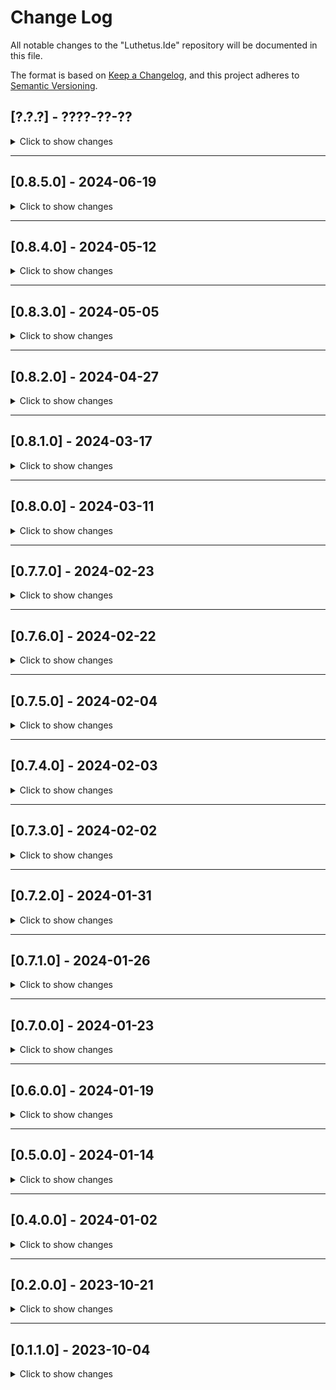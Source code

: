 # Change Log

All notable changes to the "Luthetus.Ide" repository will be documented in this file.

The format is based on [Keep a Changelog](https://keepachangelog.com/en/1.0.0/),
and this project adheres to [Semantic Versioning](https://semver.org/spec/v2.0.0.html).

## [?.?.?] - ????-??-??
<details>
  <summary>Click to show changes</summary>

	### FIX
	- Update /Docs/Ide/changelog.md
</details>

---

## [0.8.5.0] - 2024-06-19
<details>
  <summary>Click to show changes</summary>

	### FIX
	- Added Lexer support for C# char type.
	- Added Lexer support for C# escape characters (both string and char types).
	- Breadth first C# parser (used to be depth first).
	  This lets the parser see same scope definitions that occur
	  below in the text, relative to where its being
	  referenced from.
	- Re-written undo/redo. In short, only changes are tracked
	  now. Whereas previously a copy of the entire file was being stored.
	- Various text editor optimizations.
	  One of which is not to re-calculate the virtualization
	  result if the user's action did not cause an edit.
	  In otherwords, any movement keys for the cursor
	  won't re-calculate the virtualization result.
	- Enqueueing a background task is a "synchronous" method, (it used to be async).
</details>

---

## [0.8.4.0] - 2024-05-12
<details>
  <summary>Click to show changes</summary>

	### FIX
	- Optimization: scrolling can be done to a C# model with IEditContext. This is a massive optimization,
	  instead of every change to the text editor scrollbar invoking JavaScript interop to set
	  the scrollbar, the IEditContext will gather many events that ask to modify the scrollbar,
	  and batch them into a single JavaScript interop call to set the scrollbar.
	- Change: Re-write ThrottleAsync.cs
	- Change: A lot of synchronous UI code was re-written to be async. The goal is that all UI code should be async from top to bottom (generally speaking).
	- Fix: MostCharactersOnASingleLineTuple
	- Fix: .NET Solution text editor syntax highlighting (right click the .NET Solution in the treeview and pick the menu option to open it in the text editor)
</details>

---

## [0.8.3.0] - 2024-05-05
<details>
  <summary>Click to show changes</summary>

	### FIX
	- Fix Linux solution explorer paths. (issue was relating to '\' vs '/' directory separator).
	- Fix Linux copy and paste.
	- Fix get local storage.
	- Fix unit test output. (still isn't perfect)
	- Fix insertion of text when text-editor-cursor has a selection
	- Fix text editor mouse wheel scrolling
	- Fix text editor bring cursor into view.
	- Batch terminal output. (this is a massive performance improvement,
	  instead of writing line by line, if many lines of output need to be written,
	  they all are written in one operation.)
	- Parse the output of the terminal on a 'by-command-basis'.
	  One can run 'dotnet run' with a .net cli output parser,
	  then run 'git status' with a git cli output parser, as an example.
	- Git integration progress. For example, a button that runs "git status",
	  parses the terminal output, and creates a tree view of all the changed files.
	  The git integration is still in progress though. (more usage of the '.git'
	  folder instead of just parsing the terminal so much is likely a path to take).
</details>

---

## [0.8.2.0] - 2024-04-27
<details>
  <summary>Click to show changes</summary>

	### FIX
	- Integrated Terminal.
	- Moving github publish action to this repo itself (old website is located in the repo: Luthetus/Luthetus.Website).
</details>

---

## [0.8.1.0] - 2024-03-17
<details>
  <summary>Click to show changes</summary>

	### FIX
	- TextEditorDynamicViewModelAdapter.cs: Drag a text editor tab to dock it on a panel, or out into a dialog, and vice versa.
	- IDynamicViewModel.cs: Interface to implement drag, drop, or dock for a UI element.
</details>

---

## [0.8.0.0] - 2024-03-11
<details>
  <summary>Click to show changes</summary>

	### FIX
	- TextEditorModelModifier.Partition.cs: Text Editor content is partitioned in 4096 character chunks.
	- DirtyResourceUriInteractiveIconDisplay.razor.cs: Text Editor models which are unsaved now appear in bottom right.
	- PolymorphicTabDisplay.razor.cs (2024-03-15: renamed to TabDisplay.razor.cs and moved) PolymorphicUi has been started.
	  One can see it in action by dragging a text editor tab off of the editor, and then letting go. This will turn that tab into a dialog.
	- ThrottleController.cs has been started. All UI events are passed through the same throttle. Furthermore, each UI event
	  can specify its own throttle delay, while maintaining the execution by order in which the UI events occurred.
	- ThrottleEventOnKeyDown.cs Text Editor event batching. By way of the previously mentioned ThrottleController,
	  consecutive UI events which are batchable with one another. Will merge into a batch event. For example, if 20 onkeydown
	  events are waiting in the throttle controller, then 1 onkeydownBatch event will occur which contains all 20 onkeydown events.
	- SolutionExplorerContextMenu.razor.cs: Solution Explorer multi-select context menu options. 
	  If one selects many files/directories, then the 'delete' context menu option will be available. This option will
	  delete all the selected files/directories.
	- WASM Performance issues: with this update it seems I introduced a UI thread blockage. Holding down any key while typing
	  in the text editor will freeze the UI as a result (more or less) until one lets go. I wanted to fix this issue before updating
	  the website, but there are so many vital changes in this update, that I want to make them known.
	- Native IDE Performance issues: I find any file with more than 10,000 characters in it is a bit laggy. I'm still able to myself, use
	  the IDE to develop the IDE, but large files aren't too great of an experience at the moment. I wrote partitioning for text editor
	  content in chunks of 4,096 characters. But, still there are many more optimizations I have planned for large files optimization.
</details>

---

## [0.7.7.0] - 2024-02-23
<details>
  <summary>Click to show changes</summary>

	### FIX
	- The diagnostics should render properly now. Prior to this, if one opened "Program.cs",
	  then opened any other file, the diagnostics from "Program.cs" may have rendered in the other file
	  that was opened after the fact.
</details>

---

## [0.7.6.0] - 2024-02-22
<details>
  <summary>Click to show changes</summary>

	### FIX
	- { Ctrl + f } (find within texteditor) will scroll the found results
	  into view as one iterates over the search results.
	- Add 'Tools' dropdown to header.
	- 'BackgroundTasks' dialog shows all the background tasks that the
	  IDE is performing, as they happen. For example, open the dialog,
	  move it so you can see the text editor, then click and drag your cursor
	  within the text editor. Each on mouse move event fires a 'BackgroundTask'
	  named "te_HandleContentOnMouseMove"
	- Progress with debugger integration 'IntegratedTerminalDisplay.razor.cs'.
	  This component came about because, after attaching to a process ID with
	  <a href="https://github.com/Samsung/netcoredbg" target="_blank">github: Samsung/netcoredbg</a>
	  I wanted to use the CLI to give commands, like a command to put a breakpoint
	  for example. But when running netcoredbg, the program immediately
	  would return, as opposed to reading user input.
	  I wrote a simple C program that prompts the user for their name.
	  When the C program then tries to read standard input, they await a
	  SemaphoreSlim, and an input HTML element gets rendered.
	  Once the input HTML element receives an 'Enter' keystroke,
	  the standard input is set as the HTML element value,
	  and the SemaphoreSlim is released by the UI thread. Then
	  the CLI program reads standard input.
</details>

---

## [0.7.5.0] - 2024-02-04
<details>
  <summary>Click to show changes</summary>

	### FIX
	- Fix Fluxor related deadlocks in Photino hosted app version of the IDE.
	  I made a PR to the Fluxor repo: <a href="https://github.com/mrpmorris/Fluxor/pull/469" target="_blank">https://github.com/mrpmorris/Fluxor/pull/469</a>
	  This seems to only happen in the Photino hosted app.
	  I hope to hear back from the creator of Fluxor, I might just be
	  doing something silly on my end to even encounter this.
</details>

---

## [0.7.4.0] - 2024-02-03
<details>
  <summary>Click to show changes</summary>

	### FIX
	- Fix the IDE freezing "randomly":
	  I wrote the <a href="https://github.com/Luthetus/Luthetus.Ide/blob/main/Luthetus.Common/Source/Lib/Luthetus.Common.RazorLib/Reactives/Models/Throttle.cs" target="_blank">Throttle.cs</a> initially as async.
	  But if the source that wants to be throttled awaits the throttle timer,
	  its just sort of nonsense, right?
	  I believe this was locking.
	  Now its a fire and forget, so the invoker doesn't have to await the
	  throttle.
</details>

---

## [0.7.3.0] - 2024-02-02
<details>
  <summary>Click to show changes</summary>

	### FIX
	- A preview text editor when using 'Code Search' ({ Ctrl + , } written out: "Control + Comma").
	- The most recently interacted with Dialog will render above any other. (this refers to two dialogs overlapping).
	- A newly opened dialog will be set as focused (this is for keyboard usage ease of use).
	- Open a find overlay within a texteditor: { Ctrl + f }
</details>

---

## [0.7.2.0] - 2024-01-31
<details>
  <summary>Click to show changes</summary>

	### FIX
	- Add usings when autocompleting a type
	- GUI editor for C# Compiler Service. (follows the text editor cursor)
	- A file cannot be deleted unless it is first given deletion rights
	- 'Ctrl + ,' progress (only searches on files are being done.
	  Clicking a resulting file will open that file in the text editor)
	- 'Ctrl + Shift + F' progress (the search query, find all button,
      and file system path to seach in are the only UI elements
      in effect currently). A list gets made at the bottom of the dialog
      wth the results, and clicking a result will open that file in the text editor.
</details>

---

## [0.7.1.0] - 2024-01-26
<details>
  <summary>Click to show changes</summary>

	### FIX
	- Import repositories from GitHub
</details>

---

## [0.7.0.0] - 2024-01-23
<details>
  <summary>Click to show changes</summary>

	### FIX
	- Added all storage types. (struct, class, interface, enum, record)
	- Added Primary constructors (for records only at the moment)
	-  Object initialization (new Type { Property = Value, })
	- Improved 'var' contextual keyword. (detecting it as a keyword or an identifier)
	- Generic Type syntax highlighting. (List&lt;int&gt; myVariable;)
	- The following syntaxes are now expressions: constructor invocation, variable references, function invocation.
	- If parser throws an exception, still draw the valid Lexer syntax highlighting. (lexer syntax highlighting does the keywords, and more syntactic related things)
	- Added access modifiers to type definition. (public, "protected internal", protected, internal, "private protected", private).
	  Usage of access modifiers is not yet implemented, only the parsing of them.
	- Added the "partial" modifier to type definition. 
	  Usage of the modifier is not yet implemented, only the parsing of it.
</details>

---

## [0.6.0.0] - 2024-01-19
<details>
  <summary>Click to show changes</summary>

	### FIX
	- Fixed 'Go To Definition' (F12 when in text editor)
	- Fixed 'Go To Matching Character' ("Ctrl + ]" when in text editor. Holding shift will select the text.)
	- Improved the C# Compiler Service, namespaces were changed the most.
</details>

---

## [0.5.0.0] - 2024-01-14
<details>
  <summary>Click to show changes</summary>

	### FIX
	- Tab characters are rendered properly when scrolling horizontally in the text editor.
	- Fix the majority of bugs that came about from the re-write of the Text Editor for immutability.
	- Progress on tree view for multi-selecting nodes
</details>

---

## [0.4.0.0] - 2024-01-02
<details>
  <summary>Click to show changes</summary>

	### FIX
	- Unit Test Explorer
	- Re-write text editor for immutability
</details>

---

## [0.2.0.0] - 2023-10-21
<details>
  <summary>Click to show changes</summary>

	### FIX
	- C# Autocompletion via Binder
	- C# Parsing improvements
</details>

---

## [0.1.1.0] - 2023-10-04
<details>
  <summary>Click to show changes</summary>

	### FIX
	- Keymaps to navigate user's focus with the keyboard to PanelTabs.
	- (Example:) "Ctrl + Alt + S" => Set focus to solution explorer. Also, if the solution explorer isn't the active tab, make it the active tab.
	- The active contexts panel tab (default position is in bottom panel) will
  	show the keymap available given the user's focus. Use the "Inspect Element" like
	  functionality to lock the Context so you can see the keymap without losing it once
	  you click on the active contexts panel tab to view the keymap.
</details>
